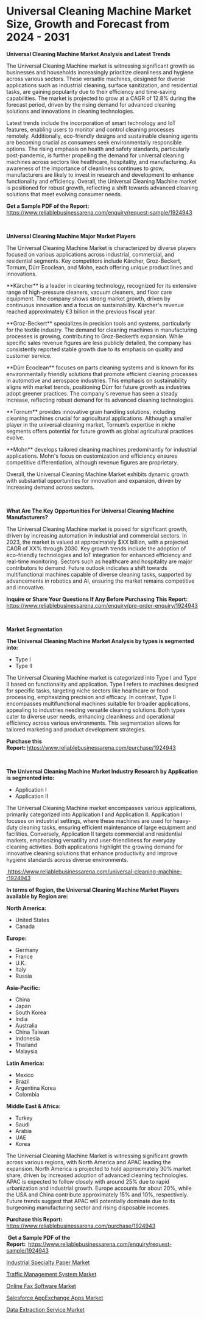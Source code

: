 <p><h1>Universal Cleaning Machine Market Size, Growth and Forecast from 2024 - 2031</h1></p><p><strong>Universal Cleaning Machine Market Analysis and Latest Trends</strong></p>
<p><p>The Universal Cleaning Machine market is witnessing significant growth as businesses and households increasingly prioritize cleanliness and hygiene across various sectors. These versatile machines, designed for diverse applications such as industrial cleaning, surface sanitization, and residential tasks, are gaining popularity due to their efficiency and time-saving capabilities. The market is projected to grow at a CAGR of 12.8% during the forecast period, driven by the rising demand for advanced cleaning solutions and innovations in cleaning technologies.</p><p>Latest trends include the incorporation of smart technology and IoT features, enabling users to monitor and control cleaning processes remotely. Additionally, eco-friendly designs and sustainable cleaning agents are becoming crucial as consumers seek environmentally responsible options. The rising emphasis on health and safety standards, particularly post-pandemic, is further propelling the demand for universal cleaning machines across sectors like healthcare, hospitality, and manufacturing. As awareness of the importance of cleanliness continues to grow, manufacturers are likely to invest in research and development to enhance functionality and efficiency. Overall, the Universal Cleaning Machine market is positioned for robust growth, reflecting a shift towards advanced cleaning solutions that meet evolving consumer needs.</p></p>
<p><strong>Get a Sample PDF of the Report:&nbsp;</strong> <a href="https://www.reliablebusinessarena.com/enquiry/request-sample/1924943?utm_campaign=1347&utm_medium=2&utm_source=Github&utm_content=ia&utm_term=24102024&utm_id=universal-cleaning-machine">https://www.reliablebusinessarena.com/enquiry/request-sample/1924943</a></p>
<p>&nbsp;</p>
<p><strong>Universal Cleaning Machine Major Market Players</strong></p>
<p><p>The Universal Cleaning Machine Market is characterized by diverse players focused on various applications across industrial, commercial, and residential segments. Key competitors include Kärcher, Groz-Beckert, Tornum, Dürr Ecoclean, and Mohn, each offering unique product lines and innovations.</p><p>**Kärcher** is a leader in cleaning technology, recognized for its extensive range of high-pressure cleaners, vacuum cleaners, and floor care equipment. The company shows strong market growth, driven by continuous innovation and a focus on sustainability. Kärcher's revenue reached approximately €3 billion in the previous fiscal year.</p><p>**Groz-Beckert** specializes in precision tools and systems, particularly for the textile industry. The demand for cleaning machines in manufacturing processes is growing, contributing to Groz-Beckert’s expansion. While specific sales revenue figures are less publicly detailed, the company has consistently reported stable growth due to its emphasis on quality and customer service.</p><p>**Dürr Ecoclean** focuses on parts cleaning systems and is known for its environmentally friendly solutions that promote efficient cleaning processes in automotive and aerospace industries. This emphasis on sustainability aligns with market trends, positioning Dürr for future growth as industries adopt greener practices. The company's revenue has seen a steady increase, reflecting robust demand for its advanced cleaning technologies.</p><p>**Tornum** provides innovative grain handling solutions, including cleaning machines crucial for agricultural applications. Although a smaller player in the universal cleaning market, Tornum’s expertise in niche segments offers potential for future growth as global agricultural practices evolve.</p><p>**Mohn** develops tailored cleaning machines predominantly for industrial applications. Mohn's focus on customization and efficiency ensures competitive differentiation, although revenue figures are proprietary.</p><p>Overall, the Universal Cleaning Machine Market exhibits dynamic growth with substantial opportunities for innovation and expansion, driven by increasing demand across sectors.</p></p>
<p>&nbsp;</p>
<p><strong>What Are The Key Opportunities For Universal Cleaning Machine Manufacturers?</strong></p>
<p><p>The Universal Cleaning Machine market is poised for significant growth, driven by increasing automation in industrial and commercial sectors. In 2023, the market is valued at approximately $XX billion, with a projected CAGR of XX% through 2030. Key growth trends include the adoption of eco-friendly technologies and IoT integration for enhanced efficiency and real-time monitoring. Sectors such as healthcare and hospitality are major contributors to demand. Future outlook indicates a shift towards multifunctional machines capable of diverse cleaning tasks, supported by advancements in robotics and AI, ensuring the market remains competitive and innovative.</p></p>
<p><strong>Inquire or Share Your Questions If Any Before Purchasing This Report:</strong> <a href="https://www.reliablebusinessarena.com/enquiry/pre-order-enquiry/1924943?utm_campaign=1347&utm_medium=2&utm_source=Github&utm_content=ia&utm_term=24102024&utm_id=universal-cleaning-machine">https://www.reliablebusinessarena.com/enquiry/pre-order-enquiry/1924943</a></p>
<p>&nbsp;</p>
<p><strong>Market Segmentation</strong></p>
<p><strong>The Universal Cleaning Machine Market Analysis by types is segmented into:</strong></p>
<p><ul><li>Type I</li><li>Type II</li></ul></p>
<p><p>The Universal Cleaning Machine market is categorized into Type I and Type II based on functionality and application. Type I refers to machines designed for specific tasks, targeting niche sectors like healthcare or food processing, emphasizing precision and efficacy. In contrast, Type II encompasses multifunctional machines suitable for broader applications, appealing to industries needing versatile cleaning solutions. Both types cater to diverse user needs, enhancing cleanliness and operational efficiency across various environments. This segmentation allows for tailored marketing and product development strategies.</p></p>
<p><strong>Purchase this Report:&nbsp;</strong><a href="https://www.reliablebusinessarena.com/purchase/1924943?utm_campaign=1347&utm_medium=2&utm_source=Github&utm_content=ia&utm_term=24102024&utm_id=universal-cleaning-machine">https://www.reliablebusinessarena.com/purchase/1924943</a></p>
<p>&nbsp;</p>
<p><strong>The Universal Cleaning Machine Market Industry Research by Application is segmented into:</strong></p>
<p><ul><li>Application I</li><li>Application II</li></ul></p>
<p><p>The Universal Cleaning Machine market encompasses various applications, primarily categorized into Application I and Application II. Application I focuses on industrial settings, where these machines are used for heavy-duty cleaning tasks, ensuring efficient maintenance of large equipment and facilities. Conversely, Application II targets commercial and residential markets, emphasizing versatility and user-friendliness for everyday cleaning activities. Both applications highlight the growing demand for innovative cleaning solutions that enhance productivity and improve hygiene standards across diverse environments.</p></p>
<p><a href="https://www.reliablebusinessarena.com/universal-cleaning-machine-r1924943?utm_campaign=1347&utm_medium=2&utm_source=Github&utm_content=ia&utm_term=24102024&utm_id=universal-cleaning-machine">&nbsp;https://www.reliablebusinessarena.com/universal-cleaning-machine-r1924943</a></p>
<p><strong>In terms of Region, the Universal Cleaning Machine Market Players available by Region are:</strong></p>
<p>
    <p> <strong> North America: </strong>
        <ul>
            <li>United States</li>
            <li>Canada</li>
        </ul>
        </p> 
    <p> <strong> Europe: </strong>
        <ul>
            <li>Germany</li>
            <li>France</li>
            <li>U.K.</li>
            <li>Italy</li>
            <li>Russia</li>
        </ul>
        </p> 
    <p> <strong> Asia-Pacific: </strong>
        <ul>
            <li>China</li>
            <li>Japan</li>
            <li>South Korea</li>
            <li>India</li>
            <li>Australia</li>
            <li>China Taiwan</li>
            <li>Indonesia</li>
            <li>Thailand</li>
            <li>Malaysia</li>
        </ul>
        </p> 
    <p> <strong> Latin America: </strong>
        <ul>
            <li>Mexico</li>
            <li>Brazil</li>
            <li>Argentina Korea</li>
            <li>Colombia</li>
        </ul>
        </p> 
    <p> <strong> Middle East & Africa: </strong>
        <ul>
            <li>Turkey</li>
            <li>Saudi</li>
            <li>Arabia</li>
            <li>UAE</li>
            <li>Korea</li>
        </ul>
    </p>
    </p>
<p><p>The Universal Cleaning Machine Market is witnessing significant growth across various regions, with North America and APAC leading the expansion. North America is projected to hold approximately 30% market share, driven by increased adoption of advanced cleaning technologies. APAC is expected to follow closely with around 25% due to rapid urbanization and industrial growth. Europe accounts for about 20%, while the USA and China contribute approximately 15% and 10%, respectively. Future trends suggest that APAC will potentially dominate due to its burgeoning manufacturing sector and rising disposable incomes.</p></p>
<p><strong>Purchase this Report: </strong><a href="https://www.reliablebusinessarena.com/purchase/1924943?utm_campaign=1347&utm_medium=2&utm_source=Github&utm_content=ia&utm_term=24102024&utm_id=universal-cleaning-machine">https://www.reliablebusinessarena.com/purchase/1924943</a></p>
<p>&nbsp;<strong>Get a Sample PDF of the Report:&nbsp;&nbsp;</strong><a href="https://www.reliablebusinessarena.com/enquiry/request-sample/1924943?utm_campaign=1347&utm_medium=2&utm_source=Github&utm_content=ia&utm_term=24102024&utm_id=universal-cleaning-machine">https://www.reliablebusinessarena.com/enquiry/request-sample/1924943</a></p>
<p><strong></strong></p>
<p><p><a href="https://github.com/AKSHATREPORTPRIME/Market-Research-Report-List-6/blob/main/industrial-specialty-paper-market.md?utm_campaign=1347&utm_medium=2&utm_source=Github&utm_content=ia&utm_term=24102024&utm_id=universal-cleaning-machine">Industrial Specialty Paper Market</a></p><p><a href="https://github.com/lilyet2b1/Market-Research-Report-List-1/blob/main/traffic-management-system-market.md?utm_campaign=1347&utm_medium=2&utm_source=Github&utm_content=ia&utm_term=24102024&utm_id=universal-cleaning-machine">Traffic Management System Market</a></p><p><a href="https://www.linkedin.com/pulse/strategic-roadmap-success-global-online-fax-software-tsh5c?utm_campaign=1347&utm_medium=2&utm_source=Github&utm_content=ia&utm_term=24102024&utm_id=universal-cleaning-machine">Online Fax Software Market</a></p><p><a href="https://www.linkedin.com/pulse/salesforce-appexchange-apps-market-growth-segmentation-il3ac?utm_campaign=1347&utm_medium=2&utm_source=Github&utm_content=ia&utm_term=24102024&utm_id=universal-cleaning-machine">Salesforce AppExchange Apps Market</a></p><p><a href="https://www.linkedin.com/pulse/data-extraction-service-market-matrix-applications-types-cagr-hyh9c?utm_campaign=1347&utm_medium=2&utm_source=Github&utm_content=ia&utm_term=24102024&utm_id=universal-cleaning-machine">Data Extraction Service Market</a></p></p>